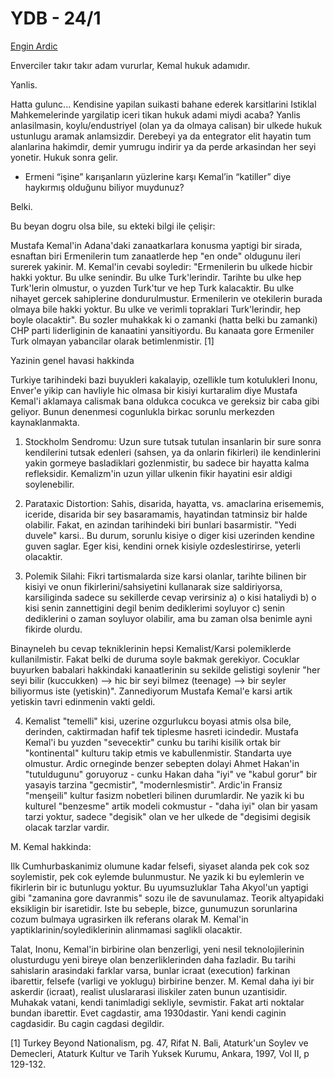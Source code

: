 # YDB - 24/1

[Engin Ardic](http://www.aksam.com.tr/yazar.asp?a=106149,10,2)

Enverciler takır takır adam vururlar, Kemal hukuk adamıdır.

Yanlis.

Hatta gulunc... Kendisine yapilan suikasti bahane ederek karsitlarini Istiklal Mahkemelerinde yargilatip iceri tikan hukuk adami miydi acaba? Yanlis anlasilmasin, koylu/endustriyel (olan ya da olmaya calisan) bir ulkede hukuk ustunlugu aramak anlamsizdir. Derebeyi ya da entegrator elit hayatin tum alanlarina hakimdir, demir yumrugu indirir ya da perde arkasindan her seyi yonetir. Hukuk sonra gelir.

* Ermeni “işine” karışanların yüzlerine karşı Kemal’in “katiller” diye haykırmış olduğunu biliyor muydunuz?

Belki.

Bu beyan dogru olsa bile, su ekteki bilgi ile çelişir:

Mustafa Kemal'in Adana'daki zanaatkarlara konusma yaptigi bir sirada, esnaftan biri Ermenilerin tum zanaatlerde hep "en onde" oldugunu ileri surerek yakinir. M. Kemal'in cevabi soyledir:
"Ermenilerin bu ulkede hicbir hakki yoktur. Bu ulke senindir. Bu ulke Turk'lerindir. Tarihte bu ulke hep Turk'lerin olmustur, o yuzden Turk'tur ve hep Turk kalacaktir. Bu ulke nihayet gercek sahiplerine dondurulmustur. Ermenilerin ve otekilerin burada olmaya bile hakki yoktur. Bu ulke ve verimli topraklari Turk'lerindir, hep boyle olacaktir".
Bu sozler muhakkak ki o zamanki (hatta belki bu zamanki) CHP parti liderliginin de kanaatini yansitiyordu. Bu kanaata gore Ermeniler Turk olmayan yabancilar olarak betimlenmistir. [1]

Yazinin genel havasi hakkinda

Turkiye tarihindeki bazi buyukleri kakalayip, ozellikle tum kotulukleri Inonu, Enver'e yikip can havliyle hic olmasa bir kisiyi kurtaralim diye Mustafa Kemal'i aklamaya calismak bana oldukca cocukca ve gereksiz bir caba gibi geliyor. Bunun denenmesi cogunlukla birkac sorunlu merkezden kaynaklanmakta.

1) Stockholm Sendromu: Uzun sure tutsak tutulan insanlarin bir sure sonra kendilerini tutsak edenleri (sahsen, ya da onlarin fikirleri) ile kendinlerini yakin gormeye basladiklari gozlenmistir, bu sadece bir hayatta kalma refleksidir. Kemalizm'in uzun yillar ulkenin fikir hayatini esir aldigi soylenebilir.

2) Parataxic Distortion: Sahis, disarida, hayatta, vs. amaclarina erisememis, iceride, disarida bir sey basaramamis, hayatindan tatminsiz bir halde olabilir. Fakat, en azindan tarihindeki biri bunlari basarmistir. "Yedi duvele" karsi.. Bu durum, sorunlu kisiye o diger kisi uzerinden kendine guven saglar. Eger kisi, kendini ornek kisiyle ozdeslestirirse, yeterli olacaktir.

3) Polemik Silahi: Fikri tartismalarda size karsi olanlar, tarihte bilinen bir kisiyi ve onun fikirlerini/sahsiyetini kullanarak size saldiriyorsa, karsiliginda sadece su sekillerde cevap verirsiniz a) o kisi hataliydi b) o kisi senin zannettigini degil benim dediklerimi soyluyor c) senin dediklerini o zaman soyluyor olabilir, ama bu zaman olsa benimle ayni fikirde olurdu.

Binayneleh bu cevap tekniklerinin hepsi Kemalist/Karsi polemiklerde kullanilmistir. Fakat belki de duruma soyle bakmak gerekiyor. Cocuklar buyurken babalari hakkindaki kanaatlerinin su sekilde gelistigi soylenir "her seyi bilir (kuccukken) --> hic bir seyi bilmez (teenage) --> bir seyler biliyormus iste (yetiskin)". Zannediyorum Mustafa Kemal'e karsi artik yetiskin tavri edinmenin vakti geldi.

4) Kemalist "temelli" kisi, uzerine ozgurlukcu boyasi atmis olsa bile, derinden, caktirmadan hafif tek tiplesme hasreti icindedir. Mustafa Kemal'i bu yuzden "sevecektir" cunku bu tarihi kisilik ortak bir "kontinental" kulturu takip etmis ve kabullenmistir. Standarta uye olmustur. Ardic orneginde benzer sebepten dolayi Ahmet Hakan'in "tutuldugunu" goruyoruz - cunku Hakan daha "iyi" ve "kabul gorur" bir yasayis tarzina "gecmistir", "modernlesmistir". Ardic'in Fransiz "menşeili" kultur fasizm nobetleri bilinen durumlardir. Ne yazik ki bu kulturel "benzesme" artik modeli cokmustur - "daha iyi" olan bir yasam tarzi yoktur, sadece "degisik" olan ve her ulkede de "degisimi degisik olacak tarzlar vardir.

M. Kemal hakkinda:

Ilk Cumhurbaskanimiz olumune kadar felsefi, siyaset alanda pek cok soz soylemistir, pek cok eylemde bulunmustur. Ne yazik ki bu eylemlerin ve fikirlerin bir ic butunlugu yoktur. Bu uyumsuzluklar Taha Akyol'un yaptigi gibi "zamanina gore davranmis" sozu ile de savunulamaz. Teorik altyapidaki eksikligin bir isaretidir. Iste bu sebeple, bizce, gunumuzun sorunlarina cozum bulmaya ugrasirken ilk referans olarak M. Kemal'in yaptiklarinin/soylediklerinin alinmamasi saglikli olacaktir.

Talat, Inonu, Kemal'in birbirine olan benzerligi, yeni nesil teknolojilerinin olusturdugu yeni bireye olan benzerliklerinden daha fazladir. Bu tarihi sahislarin arasindaki farklar varsa, bunlar icraat (execution) farkinan ibarettir, felsefe (varligi ve yoklugu) birbirine benzer. M. Kemal daha iyi bir askerdir (icraat), realist uluslararasi iliskiler zaten bunun uzantisidir. Muhakak vatani, kendi tanimladigi sekliyle, sevmistir. Fakat arti noktalar bundan ibarettir. Evet cagdastir, ama 1930dastir. Yani kendi caginin cagdasidir. Bu cagin cagdasi degildir.

[1] Turkey Beyond Nationalism, pg. 47, Rifat N. Bali, Ataturk'un Soylev ve Demecleri, Ataturk Kultur ve Tarih Yuksek Kurumu, Ankara, 1997, Vol II, p 129-132.
